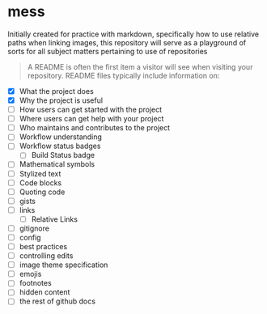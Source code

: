 # mess
Initially created for practice with markdown, specifically how to use relative paths when linking images, this repository will serve as a playground of sorts for all subject matters pertaining to use of repositories

> A README is often the first item a visitor will see when visiting your repository. README files typically include information on:

- [x] What the project does
- [x] Why the project is useful
- [ ] How users can get started with the project
- [ ] Where users can get help with your project
- [ ] Who maintains and contributes to the project
- [ ] Workflow understanding
- [ ] Workflow status badges
  - [ ] Build Status badge
- [ ] Mathematical symbols 
- [ ] Stylized text
- [ ] Code blocks
- [ ] Quoting code
- [ ] gists
- [ ] links
  - [ ] Relative Links
- [ ] gitignore
- [ ] config
- [ ] best practices
- [ ] controlling edits
- [ ] image theme specification
- [ ] emojis
- [ ] footnotes
- [ ] hidden content
- [ ] the rest of github docs
